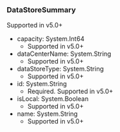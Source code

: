 ### DataStoreSummary
Supported in v5.0+

- capacity: System.Int64
  - Supported in v5.0+
- dataCenterName: System.String
  - Supported in v5.0+
- dataStoreType: System.String
  - Supported in v5.0+
- id: System.String
  - Required. Supported in v5.0+
- isLocal: System.Boolean
  - Supported in v5.0+
- name: System.String
  - Supported in v5.0+
